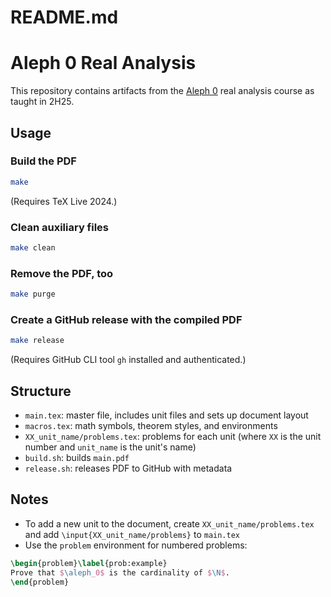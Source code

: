 # README.md

# Aleph 0 Real Analysis

This repository contains artifacts from the [Aleph 0](https://aleph0.substack.com/about) real analysis course as taught in 2H25.

## Usage

### Build the PDF

```bash
make
```

(Requires TeX Live 2024.)

### Clean auxiliary files

```bash
make clean
```

### Remove the PDF, too

```bash
make purge
```

### Create a GitHub release with the compiled PDF

```bash
make release
```

(Requires GitHub CLI tool `gh` installed and authenticated.)

## Structure

- `main.tex`: master file, includes unit files and sets up document layout
- `macros.tex`: math symbols, theorem styles, and environments
- `XX_unit_name/problems.tex`: problems for each unit (where `XX` is the unit number and `unit_name` is the unit's name)
- `build.sh`: builds `main.pdf`
- `release.sh`: releases PDF to GitHub with metadata

## Notes

- To add a new unit to the document, create `XX_unit_name/problems.tex` and add `\input{XX_unit_name/problems}` to `main.tex`
- Use the `problem` environment for numbered problems:

```latex
\begin{problem}\label{prob:example}
Prove that $\aleph_0$ is the cardinality of $\N$.
\end{problem}
```
